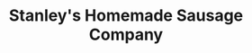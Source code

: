 ---
title: "Stanley's Homemade Sausage Company"
url: /phoenix/stanleys-homemade-sausage-company/
shop: deli
---